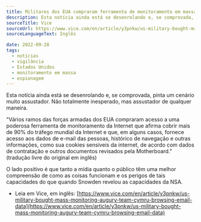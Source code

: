 ```yaml
---
title: Militares dos EUA compraram ferramenta de monitoramento em massa bem assustadora
description: Esta notícia ainda está se desenrolando e, se comprovada, pinta um cenário muito assustador. Não totalmente inesperado, mas assustador de qualquer maneira.
sourceTitle: Vice
sourceUrl: https://www.vice.com/en/article/y3pnkw/us-military-bought-mass-monitoring-augury-team-cymru-browsing-email-data
sourceLanguageText: Inglês

date: 2022-09-28
tags:
  - notícias
  - vigilância
  - Estados Unidos
  - monitoramento em massa
  - espionagem
---
```


Esta notícia ainda está se desenrolando e, se comprovada, pinta um cenário muito assustador. Não totalmente inesperado, mas assustador de qualquer maneira.

"Vários ramos das forças armadas dos EUA compraram acesso a uma poderosa ferramenta de monitoramento da Internet que afirma cobrir mais de 90% do tráfego mundial da Internet e que, em alguns casos, fornece acesso aos dados de e-mail das pessoas, histórico de navegação e outras informações, como sua cookies sensíveis da internet, de acordo com dados de contratação e outros documentos revisados pela Motherboard." (tradução livre do original em inglês)

O lado positivo é que tanto a mídia quanto o público têm uma melhor compreensão de como as coisas funcionam e os perigos de tais capacidades do que quando Snowden revelou as capacidades da NSA.

* Leia em Vice, em inglês: [https://www.vice.com/en/article/y3pnkw/us-military-bought-mass-monitoring-augury-team-cymru-browsing-email-data](https://www.vice.com/en/article/y3pnkw/us-military-bought-mass-monitoring-augury-team-cymru-browsing-email-data)
